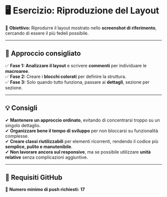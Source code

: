 # 🖥️ Esercizio: Riproduzione del Layout  

🔹 **Obiettivo:** Riprodurre il layout mostrato nello **screenshot di riferimento**, cercando di essere il più fedeli possibile.  

---

## 📌 Approccio consigliato  

✅ **Fase 1:** **Analizzare il layout** e scrivere **commenti** per individuare le **macroaree**.  
✅ **Fase 2:** Creare i **blocchi colorati** per definire la struttura.  
✅ **Fase 3:** Solo quando tutto funziona, passare ai **dettagli**, sezione per sezione.  

---

## 💡 Consigli  

✔ **Mantenere un approccio ordinato**, evitando di concentrarsi troppo su un singolo dettaglio.  
✔ **Organizzare bene il tempo di sviluppo** per non bloccarsi su funzionalità complesse.  
✔ **Creare classi riutilizzabili** per elementi ricorrenti, rendendo il codice più **semplice, pulito e manutenibile**.  
✔ **Non lavorare ancora sul responsive**, ma se possibile utilizzare **unità relative** senza complicazioni aggiuntive.  

---

## 🔄 Requisiti GitHub  

📌 **Numero minimo di push richiesti:** **17**  
